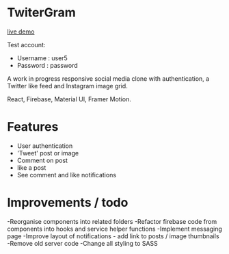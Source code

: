 # TwiterGram 

[live demo](https://mysterious-ravine-98142.herokuapp.com/#DDlYQ01eR4D8clYNkqpU/)

Test account:
- Username : user5
- Password : password

A work in progress responsive social media clone with authentication, a Twitter like feed and Instagram image grid.

React, Firebase, Material UI, Framer Motion.

# Features

- User authentication
- 'Tweet' post or image
- Comment on post
- like a post
- See comment and like notifications

# Improvements / todo
-Reorganise components into related folders
-Refactor firebase code from components into hooks and service helper functions
-Implement messaging page
-Improve layout of notifications - add link to posts / image thumbnails
-Remove old server code
-Change all styling to SASS


